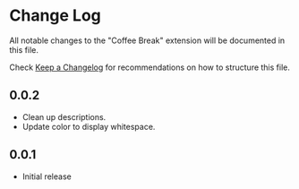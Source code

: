 # Change Log

All notable changes to the "Coffee Break" extension will be documented in this file.

Check [Keep a Changelog](http://keepachangelog.com/) for recommendations on how to structure this file.

## 0.0.2

- Clean up descriptions.
- Update color to display whitespace.

## 0.0.1

- Initial release
